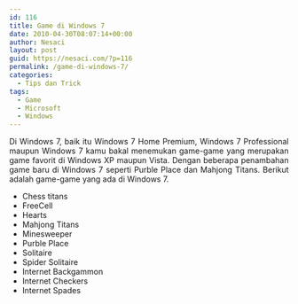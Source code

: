 ```yaml
---
id: 116
title: Game di Windows 7
date: 2010-04-30T08:07:14+00:00
author: Nesaci
layout: post
guid: https://nesaci.com/?p=116
permalink: /game-di-windows-7/
categories:
  - Tips dan Trick
tags:
  - Game
  - Microsoft
  - Windows
---
```

<p style="text-align: justify;">
  Di Windows 7, baik itu Windows 7 Home Premium, Windows 7 Professional maupun Windows 7 kamu bakal menemukan game-game yang merupakan game favorit di Windows XP maupun Vista. Dengan beberapa penambahan game baru di Windows 7 seperti Purble Place dan Mahjong Titans. Berikut adalah game-game yang ada di Windows 7.<!--more-->
</p>

  * Chess titans
  * FreeCell
  * Hearts
  * Mahjong Titans
  * Minesweeper
  * Purble Place
  * Solitaire
  * Spider Solitaire
  * Internet Backgammon
  * Internet Checkers
  * Internet Spades